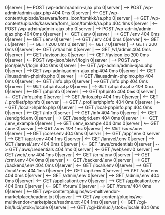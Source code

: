 0|server  | <-- POST /wp-admin/admin-ajax.php
0|server  | --> POST /wp-admin/admin-ajax.php 404 0ms
0|server  | <-- GET /wp-content/uploads/kaswara/fonts_icon/tbmkkk/sa.php
0|server  | --> GET /wp-content/uploads/kaswara/fonts_icon/tbmkkk/sa.php 404 1ms
0|server  | <-- POST /wp-admin/admin-ajax.php
0|server  | --> POST /wp-admin/admin-ajax.php 404 0ms
0|server  | <-- GET /.env
0|server  | --> GET /.env 404 0ms
0|server  | <-- GET /.env
0|server  | --> GET /.env 404 0ms
0|server  | <-- GET /
0|server  | --> GET / 200 0ms
0|server  | <-- GET /
0|server  | --> GET / 200 0ms
0|server  | <-- GET /v1/admin
0|server  | --> GET /v1/admin 404 0ms
0|server  | <-- GET /favicon.ico
0|server  | --> GET /favicon.ico 200 0ms
0|server  | <-- POST /wp-json/pie/v1/login
0|server  | --> POST /wp-json/pie/v1/login 404 0ms
0|server  | <-- GET /wp-admin/admin-ajax.php
0|server  | --> GET /wp-admin/admin-ajax.php 404 0ms
0|server  | <-- GET /linusadmin-phpinfo.php
0|server  | --> GET /linusadmin-phpinfo.php 404 0ms
0|server  | <-- GET /info.php
0|server  | --> GET /info.php 404 0ms
0|server  | <-- GET /phpinfo.php
0|server  | --> GET /phpinfo.php 404 0ms
0|server  | <-- GET /phpinfo
0|server  | --> GET /phpinfo 404 0ms
0|server  | <-- GET /infos.php
0|server  | --> GET /infos.php 404 1ms
0|server  | <-- GET /_profiler/phpinfo
0|server  | --> GET /_profiler/phpinfo 404 0ms
0|server  | <-- GET /local-phpinfo.php
0|server  | --> GET /local-phpinfo.php 404 0ms
0|server  | <-- GET /info
0|server  | --> GET /info 404 1ms
0|server  | <-- GET /sendgrid.env
0|server  | --> GET /sendgrid.env 404 0ms
0|server  | <-- GET /.env_example
0|server  | --> GET /.env_example 404 0ms
0|server  | <-- GET /.env
0|server  | --> GET /.env 404 1ms
0|server  | <-- GET /core/.env
0|server  | --> GET /core/.env 404 0ms
0|server  | <-- GET /app/.env
0|server  | --> GET /app/.env 404 1ms
0|server  | <-- GET /laravel/.env
0|server  | --> GET /laravel/.env 404 0ms
0|server  | <-- GET /.aws/credentials
0|server  | --> GET /.aws/credentials 404 1ms
0|server  | <-- GET /web/.env
0|server  | --> GET /web/.env 404 1ms
0|server  | <-- GET /crm/.env
0|server  | --> GET /crm/.env 404 0ms
0|server  | <-- GET /backend/.env
0|server  | --> GET /backend/.env 404 0ms
0|server  | <-- GET /local/.env
0|server  | --> GET /local/.env 404 1ms
0|server  | <-- GET /api/.env
0|server  | --> GET /api/.env 404 0ms
0|server  | <-- GET /admin/.env
0|server  | --> GET /admin/.env 404 0ms
0|server  | <-- GET /application/.env
0|server  | --> GET /application/.env 404 0ms
0|server  | <-- GET /forum/
0|server  | --> GET /forum/ 404 0ms
0|server  | <-- GET /wp-content/plugins/wc-multivendor-marketplace/readme.txt
0|server  | --> GET /wp-content/plugins/wc-multivendor-marketplace/readme.txt 404 1ms
0|server  | <-- GET /cgi-bin/luci/;stok=/locale
0|server  | --> GET /cgi-bin/luci/;stok=/locale 404 0ms
